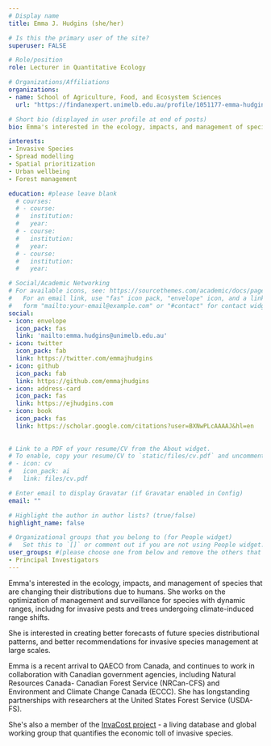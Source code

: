 ```yaml
---
# Display name
title: Emma J. Hudgins (she/her)

# Is this the primary user of the site?
superuser: FALSE

# Role/position
role: Lecturer in Quantitative Ecology

# Organizations/Affiliations
organizations:
- name: School of Agriculture, Food, and Ecosystem Sciences
  url: "https://findanexpert.unimelb.edu.au/profile/1051177-emma-hudgins"

# Short bio (displayed in user profile at end of posts)
bio: Emma's interested in the ecology, impacts, and management of species that are changing their distributions due to humans. She works on the optimization of management and surveillance for species with dynamic ranges, includng for invasive pests and trees undergoing climate-induced range shifts.

interests:
- Invasive Species
- Spread modelling
- Spatial prioritization
- Urban wellbeing
- Forest management

education: #please leave blank
  # courses:
  # - course:
  #   institution:
  #   year:
  # - course:
  #   institution:
  #   year:
  # - course:
  #   institution:
  #   year:

# Social/Academic Networking
# For available icons, see: https://sourcethemes.com/academic/docs/page-builder/#icons
#   For an email link, use "fas" icon pack, "envelope" icon, and a link in the
#   form "mailto:your-email@example.com" or "#contact" for contact widget.
social:
- icon: envelope
  icon_pack: fas
  link: 'mailto:emma.hudgins@unimelb.edu.au'
- icon: twitter
  icon_pack: fab
  link: https://twitter.com/emmajhudgins
- icon: github
  icon_pack: fab
  link: https://github.com/emmajhudgins
- icon: address-card
  icon_pack: fas
  link: https://ejhudgins.com
- icon: book
  icon_pack: fas
  link: https://scholar.google.com/citations?user=BXNwPLcAAAAJ&hl=en
    
  
# Link to a PDF of your resume/CV from the About widget.
# To enable, copy your resume/CV to `static/files/cv.pdf` and uncomment the lines below.
# - icon: cv
#   icon_pack: ai
#   link: files/cv.pdf

# Enter email to display Gravatar (if Gravatar enabled in Config)
email: ""

# Highlight the author in author lists? (true/false)
highlight_name: false

# Organizational groups that you belong to (for People widget)
#   Set this to `[]` or comment out if you are not using People widget.
user_groups: #(please choose one from below and remove the others that aren't needed)
- Principal Investigators
---
```



Emma's interested in the ecology, impacts, and management of species that are changing their distributions due to humans. She works on the optimization of management and surveillance for species with dynamic ranges, includng for invasive pests and trees undergoing climate-induced range shifts.

She is interested in creating better forecasts of future species distributional patterns, and better recommendations for invasive species management at large scales. 

Emma is a recent arrival to QAECO from Canada, and continues to work in collaboration with Canadian government agencies, including Natural Resources Canada- Canadian Forest Service (NRCan-CFS) and Environment and Climate Change Canada (ECCC). She has longstanding partnerships with researchers at the United States Forest Service (USDA-FS).

She's also a member of the [InvaCost project](https://invacost.fr/en/accueil/) - a living database and global working group that quantifies the economic toll of invasive species.